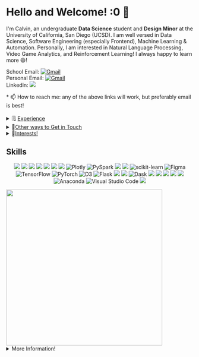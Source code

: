 # Hello and Welcome! :0 👋
I'm Calvin, an undergraduate **Data Science** student and **Design Minor** at the University of California, San Diego (UCSD). I am well versed in Data Science, Software Engineering (especially Frontend), Machine Learning & Automation. Personally, I am interested in Natural Language Processing, Video Game Analytics, and Reinforcement Learning! I always happy to learn more 😄!

<p align="left">
School Email: 
<a href="mailto:can005@ucsd.edu"><img alt="Gmail" src="https://img.shields.io/badge/Gmail-D14836?style=for-the-badge&logo=gmail&logoColor=white"/></a><br>
Personal Email: 
<a href="mailto:calviinnguyenn@gmail.com.com"><img alt="Gmail" src="https://img.shields.io/badge/Gmail-D14836?style=for-the-badge&logo=gmail&logoColor=white"/></a><br>
Linkedin:
<a href="https://www.linkedin.com/in/calvin-nguyen-1089b51a1/"><img src="https://img.shields.io/badge/linkedin%20-%230077B5.svg?&style=for-the-badge&logo=linkedin&logoColor=white"/></a>
</p>
* 📫 How to reach me: any of the above links will work, but preferably email is best!
<br>

<br>
<details>
  <summary>🗒️ <ins>Experience</ins></summary>
  <br>

  Currently, I am the VP Projects of ACM where I manage projects for AI, Design, and Software Engineering. I have managed over 300+ students and helped them learn skills to excel in the industry. This quarter, my coursework involves Data Visualization with D3, Probabilistic Modeling, Machine Learning, and Statistics.

  My past experience includes:
- Data Science Mentee working with Deloitte to solve a drug use problem: [Slideshow](https://docs.google.com/presentation/d/1g5-QjywmVWw5SFk_CMmucitgdponL5y60jOHJCd4aS8/edit?usp=sharing)
- Researcher at Scripps Institute of Oceanography for using NLP for climate action documents
- Data Science Intern at Hey Social Good working on making the sustainability assessments more efficient
- Project Lead for DS3 Consulting
- Frontend Engineer with the GAMED website
- Linear Algebra Supplemental Instruction Leader to over 100+ students

---

</details>

<details>
  <summary>📧<ins>Other ways to Get in Touch</ins></summary>
<br> 
  
Please feel free to contact me with any of the following methods: 
- **Email:** Please identify yourself with your Github username and how you found me in your email
  - Preferably, contact through my personal email above! 'calviinnguyenn@gmail.com'
- **Github:** Click [here](https://github.com/Neniflight/Nenifight/issues/new) to leave an issue. If you would like to report an issue about one of my projects, leave an issue in the relevant project repository.
- **LinkedIn:** Click [here](https://www.linkedin.com/in/calvin-nguyen-1089b51a1/) to connect and message with me! Also see what other experiences I have!

---

</details>

<details>
  <summary>🤩<ins>Interests!</ins> </summary>
  <br>

  * Playing Music with my Clarinet 🎶 
  * Competitive Mario Kart with UCSD 🚗 
  * Cooking 🧑‍🍳
  * Thrifting 💼
  * Drawing ✍️
  * Long Car Rides 🛞

---

</details>

## Skills
<p align="center">
<img src="https://img.shields.io/badge/python%20-%2314354C.svg?&style=for-the-badge&logo=python&logoColor=white"/>
<img src="https://img.shields.io/badge/javascript-black?style=for-the-badge&logo=Javascript&logoColor=black&color=F7DF1E"/>
<img src="https://img.shields.io/badge/SQL-white?style=for-the-badge&logo=MySQL&logoColor=black&color=08668E"/>
<img src="https://img.shields.io/badge/react-white?style=for-the-badge&logo=react&logoColor=black&color=1082A7"/>
<img src="https://img.shields.io/badge/next-white?style=for-the-badge&logo=next.js&logoColor=white&color=black"/>
<img src="https://img.shields.io/badge/Jupyter%20-%23F37626.svg?&style=for-the-badge&logo=Jupyter&logoColor=white"/>
<img src="https://img.shields.io/badge/pandas%20-%23150458.svg?&style=for-the-badge&logo=pandas&logoColor=white"/>
<img alt="Plotly" src="https://img.shields.io/badge/Plotly-3775A9?style=for-the-badge&logo=plotly&logoColor=white"/>
<img alt="PySpark" src="https://img.shields.io/badge/PySpark-white?style=for-the-badge&logo=apache%20spark&logoColor=white&color=E47217"/>
<img src="https://img.shields.io/badge/numpy%20-%23013243.svg?&style=for-the-badge&logo=numpy&logoColor=white" />
<img src="https://img.shields.io/badge/SciPy-%230C55A5.svg?style=for-the-badge&logo=scipy&logoColor=%white">
<img alt="scikit-learn" src="https://img.shields.io/badge/sklearn-F7931E?style=for-the-badge&logo=scikit-learn&logoColor=white"/>
<img alt="Figma" src="https://img.shields.io/badge/Figma-white?style=for-the-badge&logo=figma&logoColor=white&color=1F1F27 "/>
<img alt="TensorFlow" src="https://img.shields.io/badge/TensorFlow%20-%23FF6F00.svg?&style=for-the-badge&logo=TensorFlow&logoColor=white"/>
<img alt="PyTorch" src="https://img.shields.io/badge/PyTorch%20-%23EE4C2C.svg?&style=for-the-badge&logo=PyTorch&logoColor=white"/>
<img alt="D3" src="https://img.shields.io/badge/D3-white?style=for-the-badge&logo=d3.js&logoColor=white&color=E47217"/>
<img alt="Flask" src="https://img.shields.io/badge/Flask-000000?style=for-the-badge&logo=flask&logoColor=white"/>
<img src="https://img.shields.io/badge/AWS%20-%23FF9900.svg?&style=for-the-badge&logo=amazon-aws&logoColor=white"/>
<img src="https://img.shields.io/badge/selenium-white?style=for-the-badge&logo=selenium&logoColor=white&color=00B400"/>
<img alt="Dask" src="https://img.shields.io/badge/Dask-FDA061?style=for-the-badge&logo=dask&logoColor=white">
<img src="https://img.shields.io/badge/html5%20-%23E34F26.svg?&style=for-the-badge&logo=html5&logoColor=white"/>
<img src="https://img.shields.io/badge/css3%20-%231572B6.svg?&style=for-the-badge&logo=css3&logoColor=white"/>
<img src="https://img.shields.io/badge/latex%20-%23008080.svg?&style=for-the-badge&logo=latex&logoColor=white"/>
<img src="https://img.shields.io/badge/r-%23276DC3.svg?style=for-the-badge&logo=r&logoColor=white"/>
<img src="https://img.shields.io/badge/github%20-%23121011.svg?&style=for-the-badge&logo=github&logoColor=white"/>
<img alt="Anaconda" src="https://img.shields.io/badge/Anaconda-44A833?style=for-the-badge&logo=anaconda&logoColor=white"/>
<img alt="Visual Studio Code" src="https://img.shields.io/badge/VisualStudioCode-0078d7.svg?style=for-the-badge&logo=visual-studio-code&logoColor=white"/>
<img src="https://img.shields.io/badge/Jira-0052CC?style=for-the-badge&logo=Jira&logoColor=white"/>
</p>

<tr align="center">
  <td><img src="https://streak-stats.demolab.com?user=neniflight&ring=DD6304&theme=jolly" width="420"/> </td>
</tr>

<details>
  <summary>More Information!</summary>
  <br>

  ## Experience in:
  * Data Science
  * Natural Language Processing
  * Frontend Programming
  * UI/UX Design
  * Agile/Scrum
  * Machine Learning
  * Recommender Systems
---

  ## Projects:
  * [League of Legends Competitive Analysis](https://kchan2203.github.io/2022_lol_comp_data_analysis/)
  * [GAMED](https://ucsdgamed.onrender.com/) : Website to find games with play with other gamers 
  * [League of Legends Champion Prediction](https://kchan2203.github.io/2022_lol_comp_model/)
  * Political Sentiment Analysis with BERT
  * Covid Grade Inflation Study: [Video](https://www.youtube.com/watch?v=PG2LRgOwt_0) [Slideshow](https://docs.google.com/presentation/d/1qIMXz5U-no4Nm5EKTenvvpKOA9hW7ruuRUB3G-q0vHU/edit?usp=sharing)
  * Factors leading to the Rise of Esports in Different Regions: [Video](https://www.youtube.com/watch?v=TtQje8LZ1V4) [Report](https://github.com/drsimpkins-teaching/cogs109_ss1_23_group_19/blob/main/FinalReport_group19.ipynb)
  * Google Establishment Recommendation System [Paper](https://drive.google.com/file/d/1gaSdtogymOK6ArwyHyrFyv1qOFVXXtmG/view?usp=sharing)
</details>
